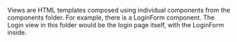 Views are HTML templates composed using individual components from the components folder.
For example, there is a LoginForm component. The Login view in this folder would be the login page itself, with the LoginForm inside.